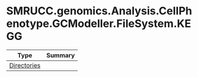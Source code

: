﻿
# SMRUCC.genomics.Analysis.CellPhenotype.GCModeller.FileSystem.KEGG

|Type|Summary|
|----|-------|
|[Directories](./Directories.md)||

